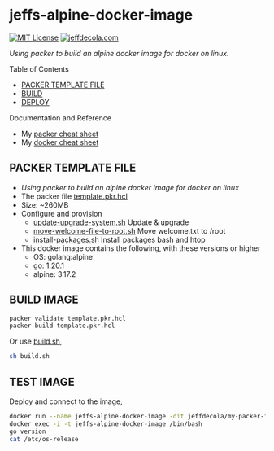 # jeffs-alpine-docker-image

[![MIT License](http://img.shields.io/:license-mit-blue.svg)](http://jeffdecola.mit-license.org)
[![jeffdecola.com](https://img.shields.io/badge/website-jeffdecola.com-blue)](https://jeffdecola.com)

  _Using packer to build an alpine docker image for docker on linux._

Table of Contents

* [PACKER TEMPLATE FILE](https://github.com/JeffDeCola/my-packer-image-builds/tree/master/docker-images/jeffs-alpine-docker-image#packer-template-file)
* [BUILD](https://github.com/JeffDeCola/my-packer-image-builds/tree/master/docker-images/jeffs-alpine-docker-image#build)
* [DEPLOY](https://github.com/JeffDeCola/my-packer-image-builds/tree/master/docker-images/jeffs-alpine-docker-image#deploy)

Documentation and Reference

* My
  [packer cheat sheet](https://github.com/JeffDeCola/my-cheat-sheets/tree/master/software/operations/orchestration/builds-deployment-containers/packer-cheat-sheet)
* My
  [docker cheat sheet](https://github.com/JeffDeCola/my-cheat-sheets/tree/master/software/operations/orchestration/builds-deployment-containers/docker-cheat-sheet)

## PACKER TEMPLATE FILE

* _Using packer to build an alpine docker image for docker on linux_
* The packer file
  [template.pkr.hcl](https://github.com/JeffDeCola/my-packer-image-builds/tree/master/docker-images/jeffs-alpine-docker-image/template.pkr.hcl)
* Size: ~260MB
* Configure and provision
  * [update-upgrade-system.sh](https://github.com/JeffDeCola/my-packer-image-builds/tree/master/docker-images/jeffs-alpine-docker-image/install-scripts/update-upgrade-system.sh)
    Update & upgrade
  * [move-welcome-file-to-root.sh](https://github.com/JeffDeCola/my-packer-image-builds/tree/master/docker-images/jeffs-alpine-docker-image/install-scripts/move-welcome-file-to-root.sh)
    Move welcome.txt to /root
  * [install-packages.sh](https://github.com/JeffDeCola/my-packer-image-builds/tree/master/docker-images/jeffs-alpine-docker-image/install-scripts/install-packages.sh)
    Install packages bash and htop  
* This docker image contains the following, with these versions or higher
  * OS: golang:alpine
  * go: 1.20.1
  * alpine: 3.17.2

## BUILD IMAGE

```bash
packer validate template.pkr.hcl
packer build template.pkr.hcl
```

Or use
[build.sh](https://github.com/JeffDeCola/my-packer-image-builds/tree/master/docker-images/jeffs-alpine-docker-imagebuild-image.sh),

```bash
sh build.sh
```

## TEST IMAGE

Deploy and connect to the image,

```bash
docker run --name jeffs-alpine-docker-image -dit jeffdecola/my-packer-image-builds/jeffs-alpine-docker-image
docker exec -i -t jeffs-alpine-docker-image /bin/bash
go version
cat /etc/os-release
```
